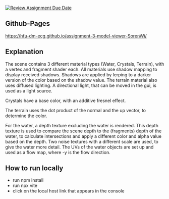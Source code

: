 [![Review Assignment Due Date](https://classroom.github.com/assets/deadline-readme-button-24ddc0f5d75046c5622901739e7c5dd533143b0c8e959d652212380cedb1ea36.svg)](https://classroom.github.com/a/XkwgRVff)

## Github-Pages
https://hfu-dm-ecg.github.io/assignment-3-model-viewer-SorenWi/

## Explanation
The scene contains 3 different material types (Water, Crystals, Terrain), with a vertex and fragment shader each.
All materials use shadow mapping to display received shadows. Shadows are applied by lerping to a darker version of the color based on the shadow value. The terrain material also uses diffused lighting. A directional light, that can be moved in the gui, is used as a light source. 

Crystals have a base color, with an additive fresnel effect.

The terrain uses the dot product of the normal and the up vector, to determine the color.

For the water, a depth texture excluding the water is rendered. This depth texture is used to compare the scene depth to the (fragments) depth of the water, to calculate intersections and apply a different color and alpha value based on the depth. Two noise textures with a different scale are used, to give the water more detail. The UVs of the water objects are set up and used as a flow map, where -y is the flow direction. 

## How to run locally
- run npm install
- run npx vite
- click on the local host link that appears in the console

